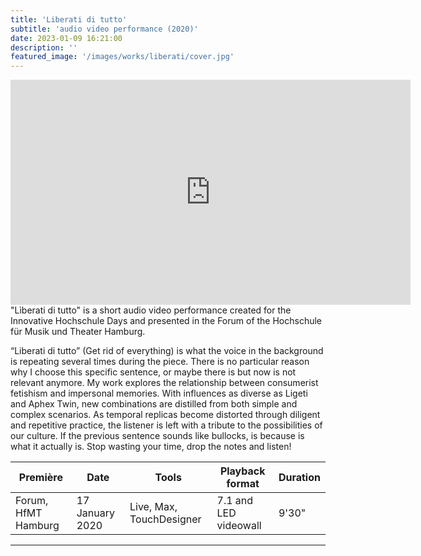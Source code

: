```yaml
---
title: 'Liberati di tutto'
subtitle: 'audio video performance (2020)'
date: 2023-01-09 16:21:00
description: ''
featured_image: '/images/works/liberati/cover.jpg'
---
```



<iframe src="https://player.vimeo.com/video/690666982" width="640" height="360" frameborder="0" allowfullscreen></iframe>
"Lìberati di tutto" is a short audio video performance created for the Innovative Hochschule Days and presented in the Forum of the Hochschule für Musik und Theater Hamburg. 


“Liberati di tutto” (Get rid of everything) is what the voice in the background is repeating several times during the piece. There is no particular reason why I choose this specific sentence, or maybe there is but now is not relevant anymore.
My work explores the relationship between consumerist fetishism and impersonal memories. With influences as diverse as Ligeti and Aphex Twin, new combinations are distilled from both simple and complex scenarios. As temporal replicas become distorted through diligent and repetitive practice, the listener is left with a tribute to the possibilities of our culture.
If the previous sentence sounds like bullocks, is because is what it actually is. 
Stop wasting your time, drop the notes and listen!


| Première              | Date              | Tools                      | Playback format         | Duration   |
|-----------------------|-------------------|----------------------------|-------------------------|------------|
| Forum, HfMT Hamburg   | 17 January 2020   | Live, Max, TouchDesigner   | 7.1 and LED videowall   | 9'30"      |

---
